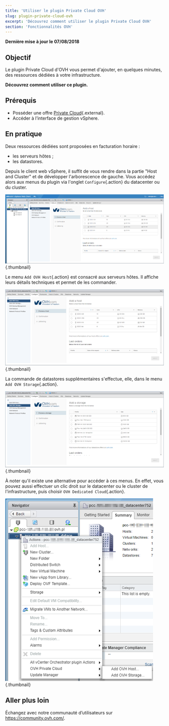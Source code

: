 ```yaml
---
title: 'Utiliser le plugin Private Cloud OVH'
slug: plugin-private-cloud-ovh
excerpt: 'Découvrez comment utiliser le plugin Private Cloud OVH'
section: 'Fonctionnalités OVH'
---
```


**Dernière mise à jour le 07/08/2018**

## Objectif

Le plugin Private Cloud d'OVH vous permet d'ajouter, en quelques minutes, des ressources dédiées à votre infrastructure.

**Découvrez comment utiliser ce plugin.**


## Prérequis

- Posséder une offre [Private Cloud](https://www.ovh.com/fr/private-cloud/){.external}.
- Accéder à l’interface de gestion vSphere.


## En pratique

Deux ressources dédiées sont proposées en facturation horaire :

- les serveurs hôtes ;
- les datastores.

Depuis le client web vSphere, il suffit de vous rendre dans la partie "Host and Cluster" et de développer l'arborescence de gauche. Vous accédez alors aux menus du plugin via l'onglet `Configure`{.action} du datacenter ou du cluster.

![](images/addhost_01.png){.thumbnail}

Le menu `Add OVH Host`{.action} est consacré aux serveurs hôtes. Il affiche leurs détails techniques et permet de les commander.

![](images/addhost_02.png){.thumbnail}

La commande de datastores supplémentaires s'effectue, elle, dans le menu `Add OVH Storage`{.action}.

![](images/addstorage_02.png){.thumbnail}

À noter qu'il existe une alternative pour accéder à ces menus. En effet, vous pouvez aussi effectuer un clic droit sur le datacenter ou le cluster de l'infrastructure, puis choisir `OVH Dedicated Cloud`{.action}.

![Option OVH Dedicated Cloud](images/rightclick.png){.thumbnail}

## Aller plus loin

Échangez avec notre communauté d’utilisateurs sur <https://community.ovh.com/>.